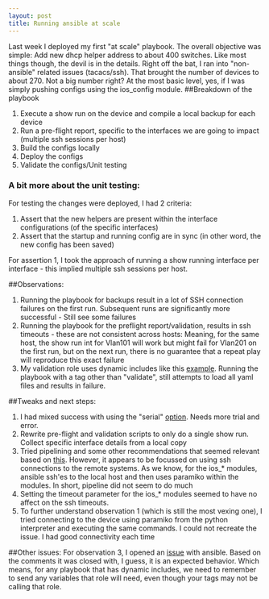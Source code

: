 ```yaml
---
layout: post
title: Running ansible at scale
---
```

Last week I deployed my first "at scale" playbook. The overall objective was simple: Add new dhcp helper address to about 400 switches. 
Like most things though, the devil is in the details. Right off the bat, I ran into "non-ansible" related issues (tacacs/ssh).
That brought the number of devices to about 270. Not a big number right? At the most basic level, yes, if I was simply pushing configs using the ios\_config
module.
##Breakdown of the playbook
1. Execute a show run on the device and compile a local backup for each device
2. Run a pre-flight report, specific to the interfaces we are going to impact (multiple ssh sessions per host)
3. Build the configs locally
4. Deploy the configs
5. Validate the configs/Unit testing

### A bit more about the unit testing:
For testing the changes were deployed, I had 2 criteria:

1. Assert that the new helpers are present within the interface configurations (of the specific interfaces)
2. Assert that the startup and running config are in sync (in other word, the new config has been saved)

For assertion 1, I took the approach of running a show running interface per interface - this implied multiple ssh sessions per host.

##Observations:
1. Running the playbook for backups result in a lot of SSH connection failures on the first run. Subsequent runs are significantly more successful - Still see some failures
2. Running the playbook for the preflight report/validation, results in ssh timeouts - these are not consistent across hosts: Meaning, for the same host, the show run int
 for Vlan101 will work but might fail for Vlan201 on the first run, but on the next run, there is no guarantee that a repeat play will reproduce this exact failure 
3. My validation role uses dynamic includes like this [example](https://github.com/termlen0/ansible_dynamic_include_bug_demo). Running the playbook with a tag other
than "validate", still attempts to load all yaml files and results in failure.

##Tweaks and next steps:
1. I had mixed success with using the "serial" [option](http://docs.ansible.com/ansible/playbooks_delegation.html#rolling-update-batch-size). Needs more trial and error. 
2. Rewrite pre-flight and validation scripts to only do a single show run. Collect specific interface details from a local copy
3. Tried pipelining and some other recommendations that seemed relevant based on [this](https://www.ansible.com/blog/ansible-performance-tuning). 
However, it appears to be focussed on using ssh connections to the remote systems. As we know, for the ios\_\* modules, ansible ssh'es to the local host and then uses paramiko
within the modules. In short, pipeline did not seem to do much 
4. Setting the timeout parameter for the ios\_\* modules seemed to have no affect on the ssh timeouts. 
5. To further understand observation 1 (which is still the most vexing one), I tried connecting to the device using paramiko from the python interpreter and executing 
the same commands. I could not recreate the issue. I had good connectivity each time

##Other issues:
For observation 3, I opened an [issue](https://github.com/ansible/ansible/issues/19345) with ansible. Based on the comments it was closed with, I guess, it is an expected
behavior. Which means, for any playbook that has dynamic includes, we need to remember to send any variables that role will need, even though your tags may not be calling
that role.

